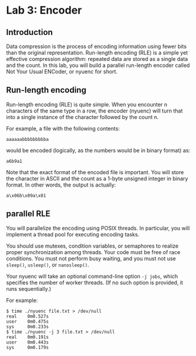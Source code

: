 
# Lab 3: Encoder

## Introduction
Data compression is the process of encoding information using fewer bits than the original representation. Run-length encoding (RLE) is a simple yet effective compression algorithm: repeated data are stored as a single data and the count. In this lab, you will build a parallel run-length encoder called Not Your Usual ENCoder, or nyuenc for short.

## Run-length encoding
Run-length encoding (RLE) is quite simple. When you encounter n characters of the same type in a row, the encoder (nyuenc) will turn that into a single instance of the character followed by the count n.

For example, a file with the following contents:

```aaaaaabbbbbbbbba```

would be encoded (logically, as the numbers would be in binary format) as:

```a6b9a1```

Note that the exact format of the encoded file is important. You will store the character in ASCII and the count as a 1-byte unsigned integer in binary format. In other words, the output is actually:

```a\x06b\x09a\x01```

## parallel RLE
You will parallelize the encoding using POSIX threads. In particular, you will implement a thread pool for executing encoding tasks.

You should use mutexes, condition variables, or semaphores to realize proper synchronization among threads. Your code must be free of race conditions. You must not perform busy waiting, and you must not use ```sleep()```, ```usleep()```, or ```nanosleep()```.

Your nyuenc will take an optional command-line option ```-j jobs```, which specifies the number of worker threads. (If no such option is provided, it runs sequentially.)

For example:
```
$ time ./nyuenc file.txt > /dev/null
real    0m0.527s
user    0m0.475s
sys     0m0.233s
$ time ./nyuenc -j 3 file.txt > /dev/null
real    0m0.191s
user    0m0.443s
sys     0m0.179s
```
